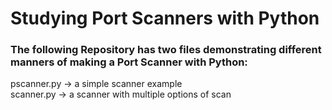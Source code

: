 # Studying Port Scanners with Python

### The following Repository has two files demonstrating different manners of making a Port Scanner with Python:

pscanner.py -> a simple scanner example\
scanner.py -> a scanner with multiple options of scan